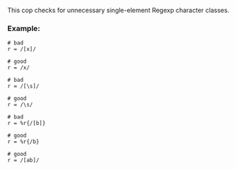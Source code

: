 This cop checks for unnecessary single-element Regexp character classes.

### Example:

    # bad
    r = /[x]/

    # good
    r = /x/

    # bad
    r = /[\s]/

    # good
    r = /\s/

    # bad
    r = %r{/[b]}

    # good
    r = %r{/b}

    # good
    r = /[ab]/